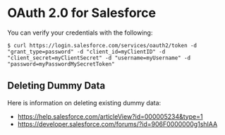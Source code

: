 # OAuth 2.0 for Salesforce

You can verify your credentials with the following:

`$ curl https://login.salesforce.com/services/oauth2/token -d "grant_type=password" -d "client_id=myClientID" -d "client_secret=myClientSecret" -d "username=myUsername" -d "password=myPasswordMySecretToken"`

## Deleting Dummy Data

Here is information on deleting existing dummy data:

* https://help.salesforce.com/articleView?id=000005234&type=1
* https://developer.salesforce.com/forums/?id=906F0000000g1shIAA